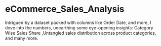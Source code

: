 # eCommerce_Sales_Analysis
Intrigued by a dataset packed with columns like Order Date, and more, I dove into the numbers, unearthing some eye-opening insights:  Category Wise Sales Share ,Untangled sales distribution across product categories, and many more.
